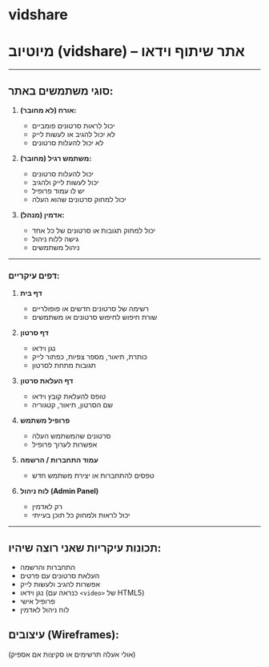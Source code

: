 # vidshare

# מיוטיוב (vidshare) – אתר שיתוף וידאו


---

## סוגי משתמשים באתר:

1. **אורח (לא מחובר):**
   - יכול לראות סרטונים פומביים
   - לא יכול להגיב או לעשות לייק
   - לא יכול להעלות סרטונים

2. **משתמש רגיל (מחובר):**
   - יכול להעלות סרטונים
   - יכול לעשות לייק ולהגיב
   - יש לו עמוד פרופיל
   - יכול למחוק סרטונים שהוא העלה

3. **אדמין (מנהל):**
   - יכול למחוק תגובות או סרטונים של כל אחד
   - גישה ללוח ניהול
   - ניהול משתמשים

---


### דפים עיקריים:

1. **דף בית**  
   - רשימה של סרטונים חדשים או פופולריים
   - שורת חיפוש לחיפוש סרטונים או משתמשים

2. **דף סרטון**  
   - נגן וידאו
   - כותרת, תיאור, מספר צפיות, כפתור לייק
   - תגובות מתחת לסרטון

3. **דף העלאת סרטון**  
   - טופס להעלאת קובץ וידאו
   - שם הסרטון, תיאור, קטגוריה

4. **פרופיל משתמש**  
   - סרטונים שהמשתמש העלה
   - אפשרות לערוך פרופיל

5. **עמוד התחברות / הרשמה**  
   - טפסים להתחברות או יצירת משתמש חדש

6. **לוח ניהול (Admin Panel)**  
   - רק לאדמין
   - יכול לראות ולמחוק כל תוכן בעייתי

---

## תכונות עיקריות שאני רוצה שיהיו:

- התחברות והרשמה
- העלאת סרטונים עם פרטים
- אפשרות להגיב ולעשות לייק
- נגן וידאו (כנראה עם `<video>` של HTML5)
- פרופיל אישי
- לוח ניהול לאדמין


## עיצובים (Wireframes):

(אולי אעלה תרשימים או סקיצות אם אספיק)

